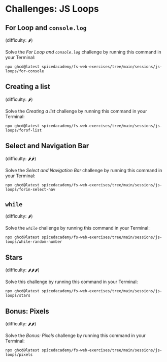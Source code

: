 # Challenges: JS Loops

## For Loop and `console.log`

(difficulty: 🌶️)

Solve the _For Loop and `console.log`_ challenge by running this command in your Terminal:

```
npx ghcd@latest spicedacademy/fs-web-exercises/tree/main/sessions/js-loops/for-console
```

## Creating a list

(difficulty: 🌶️)

Solve the _Creating a list_ challenge by running this command in your Terminal:

```
npx ghcd@latest spicedacademy/fs-web-exercises/tree/main/sessions/js-loops/forof-list
```

## Select and Navigation Bar

(difficulty: 🌶️🌶️)

Solve the _Select and Navigation Bar_ challenge by running this command in your Terminal:

```
npx ghcd@latest spicedacademy/fs-web-exercises/tree/main/sessions/js-loops/forin-select-nav
```

## `while`

(difficulty: 🌶️)

Solve the _`while`_ challenge by running this command in your Terminal:

```
npx ghcd@latest spicedacademy/fs-web-exercises/tree/main/sessions/js-loops/while-random-number
```

## Stars

(difficulty: 🌶️🌶️🌶️)

Solve this challenge by running this command in your Terminal:

```
npx ghcd@latest spicedacademy/fs-web-exercises/tree/main/sessions/js-loops/stars
```

## Bonus: Pixels

(difficulty: 🌶️🌶️)

Solve the _Bonus: Pixels_ challenge by running this command in your Terminal:

```
npx ghcd@latest spicedacademy/fs-web-exercises/tree/main/sessions/js-loops/pixels
```
